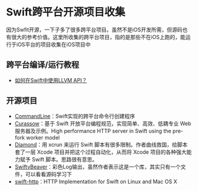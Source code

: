 # Swift跨平台开源项目收集
因为Swfit开源，一下子多了很多跨平台项目。虽然不是iOS开发所需，但源码也有很大的参考价值。这里所收集的跨平台项目，指的是那些不在iOS上跑的，能运行于iOS平台的项目收集在iOS项目中

## 跨平台编译/运行教程
- [如何在Swift中使用LLVM API？][1]

## 开源项目
- [CommandLine][2]：Swift实现的跨平台命令行创建程序
- [Curassow][3]：基于 Swift 开放平台编程规范，实现简单、高效、低耦专业 Web 服务器及示例。High performance HTTP server in Swift using the pre-fork worker model
- [Diamond][4]：用 xcrun 来运行 Swift 脚本有很多限制。作者曲线救国，给脚本套了一层 Xcode 项目并把这个过程自动化，从而将 Xcode 项目的各种强大能力赋予 Swift 脚本。思路很有意思。
- [SwiftyBeaver][5]：彩色Log输出，虽然作者表示这是一个库，其实只有一个文件，可以看看源码学习下
- [swift-http][6]：HTTP Implementation for Swift on Linux and Mac OS X

[1]:	http://www.csdn.net/article/2015-12-07/2826407-Swift
[2]:	https://github.com/jatoben/CommandLine "CommandLine"
[3]:	https://github.com/kylef/Curassow "Curassow"
[4]:	https://github.com/johnno1962/Diamond "Diamond"
[5]:	https://github.com/skreutzberger/SwiftyBeaver "SwiftyBeaver"
[6]:	https://github.com/huytd/swift-http "swift-http"